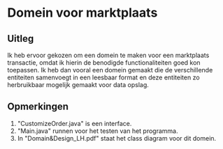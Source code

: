 # Domein voor marktplaats

## Uitleg
Ik heb ervoor gekozen om een domein te maken voor een marktplaats transactie, omdat ik hierin de benodigde functionaliteiten goed kon toepassen. Ik heb dan vooral een domein gemaakt die de verschillende entiteiten samenvoegt in een leesbaar format en deze entiteiten zo herbruikbaar mogelijk gemaakt voor data opslag.

## Opmerkingen
1. "CustomizeOrder.java" is een interface.
2. "Main.java" runnen voor het testen van het programma.
3. In "Domain&Design_LH.pdf" staat het class diagram voor dit domein.
